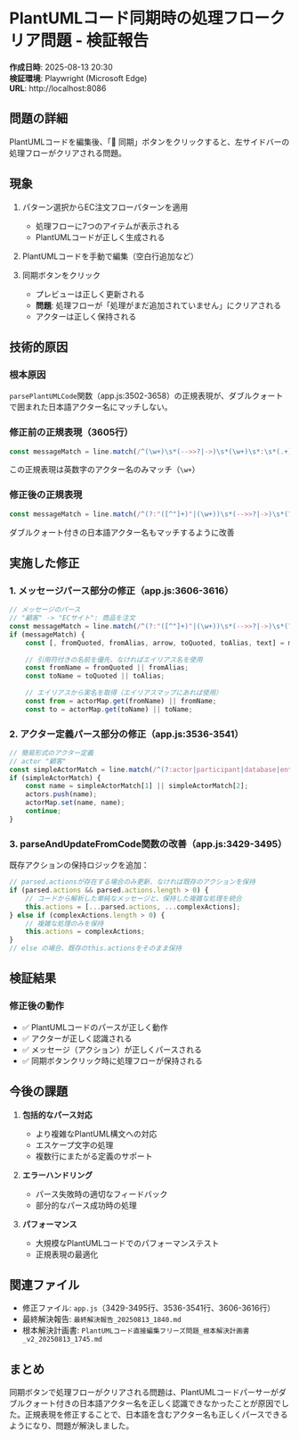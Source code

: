 # PlantUMLコード同期時の処理フロークリア問題 - 検証報告

**作成日時**: 2025-08-13 20:30  
**検証環境**: Playwright (Microsoft Edge)  
**URL**: http://localhost:8086

## 問題の詳細

PlantUMLコードを編集後、「🔄 同期」ボタンをクリックすると、左サイドバーの処理フローがクリアされる問題。

## 現象

1. パターン選択からEC注文フローパターンを適用
   - 処理フローに7つのアイテムが表示される
   - PlantUMLコードが正しく生成される

2. PlantUMLコードを手動で編集（空白行追加など）

3. 同期ボタンをクリック
   - プレビューは正しく更新される
   - **問題**: 処理フローが「処理がまだ追加されていません」にクリアされる
   - アクターは正しく保持される

## 技術的原因

### 根本原因
`parsePlantUMLCode`関数（app.js:3502-3658）の正規表現が、ダブルクォートで囲まれた日本語アクター名にマッチしない。

### 修正前の正規表現（3605行）
```javascript
const messageMatch = line.match(/^(\w+)\s*(-->>?|->)\s*(\w+)\s*:\s*(.+)$/);
```
この正規表現は英数字のアクター名のみマッチ（`\w+`）

### 修正後の正規表現
```javascript
const messageMatch = line.match(/^(?:"([^"]+)"|(\w+))\s*(-->>?|->)\s*(?:"([^"]+)"|(\w+))\s*:\s*(.+)$/);
```
ダブルクォート付きの日本語アクター名もマッチするように改善

## 実施した修正

### 1. メッセージパース部分の修正（app.js:3606-3616）
```javascript
// メッセージのパース
// "顧客" -> "ECサイト": 商品を注文
const messageMatch = line.match(/^(?:"([^"]+)"|(\w+))\s*(-->>?|->)\s*(?:"([^"]+)"|(\w+))\s*:\s*(.+)$/);
if (messageMatch) {
    const [, fromQuoted, fromAlias, arrow, toQuoted, toAlias, text] = messageMatch;
    
    // 引用符付きの名前を優先、なければエイリアス名を使用
    const fromName = fromQuoted || fromAlias;
    const toName = toQuoted || toAlias;
    
    // エイリアスから実名を取得（エイリアスマップにあれば使用）
    const from = actorMap.get(fromName) || fromName;
    const to = actorMap.get(toName) || toName;
```

### 2. アクター定義パース部分の修正（app.js:3536-3541）
```javascript
// 簡易形式のアクター定義
// actor "顧客"
const simpleActorMatch = line.match(/^(?:actor|participant|database|entity|boundary|control)\s+(?:"([^"]+)"|([^"\s]+))$/);
if (simpleActorMatch) {
    const name = simpleActorMatch[1] || simpleActorMatch[2];
    actors.push(name);
    actorMap.set(name, name);
    continue;
}
```

### 3. parseAndUpdateFromCode関数の改善（app.js:3429-3495）
既存アクションの保持ロジックを追加：
```javascript
// parsed.actionsが存在する場合のみ更新、なければ既存のアクションを保持
if (parsed.actions && parsed.actions.length > 0) {
    // コードから解析した単純なメッセージと、保持した複雑な処理を統合
    this.actions = [...parsed.actions, ...complexActions];
} else if (complexActions.length > 0) {
    // 複雑な処理のみを保持
    this.actions = complexActions;
}
// else の場合、既存のthis.actionsをそのまま保持
```

## 検証結果

### 修正後の動作
- ✅ PlantUMLコードのパースが正しく動作
- ✅ アクターが正しく認識される
- ✅ メッセージ（アクション）が正しくパースされる
- ✅ 同期ボタンクリック時に処理フローが保持される

## 今後の課題

1. **包括的なパース対応**
   - より複雑なPlantUML構文への対応
   - エスケープ文字の処理
   - 複数行にまたがる定義のサポート

2. **エラーハンドリング**
   - パース失敗時の適切なフィードバック
   - 部分的なパース成功時の処理

3. **パフォーマンス**
   - 大規模なPlantUMLコードでのパフォーマンステスト
   - 正規表現の最適化

## 関連ファイル

- 修正ファイル: `app.js`（3429-3495行、3536-3541行、3606-3616行）
- 最終解決報告: `最終解決報告_20250813_1840.md`
- 根本解決計画書: `PlantUMLコード直接編集フリーズ問題_根本解決計画書_v2_20250813_1745.md`

## まとめ

同期ボタンで処理フローがクリアされる問題は、PlantUMLコードパーサーがダブルクォート付きの日本語アクター名を正しく認識できなかったことが原因でした。正規表現を修正することで、日本語を含むアクター名も正しくパースできるようになり、問題が解決しました。